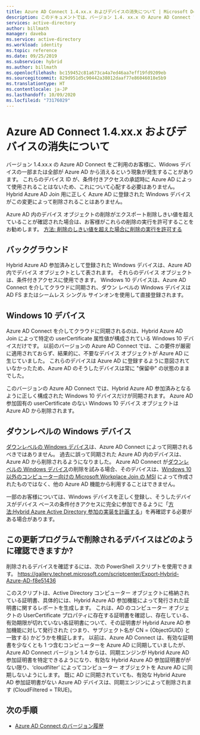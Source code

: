 ```yaml
---
title: Azure AD Connect 1.4.xx.x およびデバイスの消失について | Microsoft Docs
description: このドキュメントでは、バージョン 1.4. xx.x の Azure AD Connect で発生する問題について説明します。
services: active-directory
author: billmath
manager: daveba
ms.service: active-directory
ms.workload: identity
ms.topic: reference
ms.date: 09/25/2019
ms.subservice: hybrid
ms.author: billmath
ms.openlocfilehash: bc159452c81a673ca4a7ed46aa7eff19fd9209eb
ms.sourcegitcommit: 829d951d5c90442a38012daaf77e86046018e5b9
ms.translationtype: HT
ms.contentlocale: ja-JP
ms.lasthandoff: 10/09/2020
ms.locfileid: "73176029"
---
```

# <a name="understanding-azure-ad-connect-14xxx-and-device-disappearance"></a>Azure AD Connect 1.4.xx.x およびデバイスの消失について
バージョン 1.4.xx.x の Azure AD Connect をご利用のお客様に、Widows デバイスの一部または全部が Azure AD から消えるという現象が発生することがあります。 これらのデバイス ID が、条件付きアクセスの承認時に Azure AD によって使用されることはないため、これについて心配する必要はありません。 Hybrid Azure AD Join 用に正しく Azure AD に登録された Windows デバイスがこの変更によって削除されることはありません。

Azure AD 内のデバイス オブジェクトの削除がエクスポート削除しきい値を超えていることが確認された場合は、お客様がこれらの削除の実行を許可することをお勧めします。 [方法: 削除のしきい値を超えた場合に削除の実行を許可する](how-to-connect-sync-feature-prevent-accidental-deletes.md)

## <a name="background"></a>バックグラウンド
Hybrid Azure AD 参加済みとして登録された Windows デバイスは、Azure AD 内でデバイス オブジェクトとして表されます。 それらのデバイス オブジェクトは、条件付きアクセスに使用できます。 Windows 10 デバイスは、Azure AD Connect を介してクラウドに同期され、ダウン レベルの Windows デバイスは AD FS またはシームレス シングル サインオンを使用して直接登録されます。

## <a name="windows-10-devices"></a>Windows 10 デバイス
Azure AD Connect を介してクラウドに同期されるのは、Hybrid Azure AD Join によって特定の userCertificate 属性値が構成されている Windows 10 デバイスだけです。 以前のバージョンの Azure AD Connect では、この要件が厳密に適用されておらず、結果的に、不要なデバイス オブジェクトが Azure AD に生じていました。 これらのデバイスは Azure AD に登録するように意図されていなかったため、Azure AD のそうしたデバイスは常に "保留中" の状態のままでした。 

このバージョンの Azure AD Connect では、Hybrid Azure AD 参加済みとなるように正しく構成された Windows 10 デバイスだけが同期されます。 Azure AD 参加固有の userCertificate のない Windows 10 デバイス オブジェクトは Azure AD から削除されます。

## <a name="down-level-windows-devices"></a>ダウンレベルの Windows デバイス
[ダウンレベルの Windows デバイス](../devices/hybrid-azuread-join-plan.md#windows-down-level-devices)は、Azure AD Connect によって同期されるべきではありません。 過去に誤って同期された Azure AD 内のデバイスは、Azure AD から削除されるようになりました。 Azure AD Connect が[ダウンレベルの Windows デバイス](../devices/hybrid-azuread-join-plan.md#windows-down-level-devices)の削除を試みる場合、そのデバイスは、[Windows 10 以外のコンピューター向けの Microsoft Workplace Join の MSI](https://www.microsoft.com/download/details.aspx?id=53554) によって作成されたものではなく、他の Azure AD 機能から利用することはできません。

一部のお客様については、Windows デバイスを正しく登録し、そうしたデバイスがデバイス ベースの条件付きアクセスに完全に参加できるように「[方法:Hybrid Azure Active Directory 参加の実装を計画する](../devices/hybrid-azuread-join-plan.md)」を再確認する必要がある場合があります。 

## <a name="how-can-i-verify-which-devices-are-deleted-with-this-update"></a>この更新プログラムで削除されるデバイスはどのように確認できますか?

削除されるデバイスを確認するには、次の PowerShell スクリプトを使用できます。 https://gallery.technet.microsoft.com/scriptcenter/Export-Hybrid-Azure-AD-f8e51436

このスクリプトは、Active Directory コンピューター オブジェクトに格納されている証明書、具体的には、Hybrid Azure AD 参加機能によって発行された証明書に関するレポートを生成します。
これは、AD のコンピューター オブジェクトの UserCertificate プロパティに存在する証明書を確認し、存在している、有効期限が切れていない各証明書について、その証明書が Hybrid Azure AD 参加機能に対して発行された (つまり、サブジェクト名が CN = {ObjectGUID} と一致する) かどうかを検証します。
以前は、Azure AD Connect は、有効な証明書を少なくとも 1 つ含むコンピューターを Azure AD に同期していましたが、Azure AD Connect バージョン 1.4 からは、同期エンジンが Hybrid Azure AD 参加証明書を特定できるようになり、有効な Hybrid Azure AD 参加証明書ががない限り、‘cloudfilter’ によってコンピューター オブジェクトを Azure AD に同期しないようにします。
既に AD に同期されていても、有効な Hybrid Azure AD 参加証明書がない Azure AD デバイスは、同期エンジンによって削除されます (CloudFiltered = TRUE)。

## <a name="next-steps"></a>次の手順
- [Azure AD Connect のバージョン履歴](reference-connect-version-history.md)
